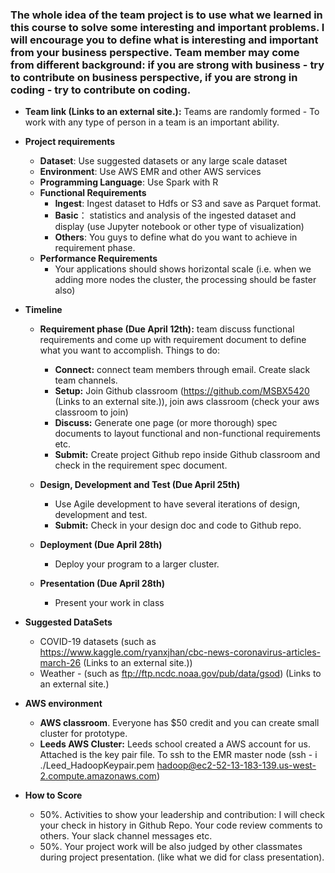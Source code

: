 ### The whole idea of the team project is to use what we learned in this course to solve some interesting and important problems. I will encourage you to define what is interesting and important from your business perspective. Team member may come from different background: if you are strong with business - try to contribute on business perspective, if you are strong in coding - try to contribute on coding.

- **Team link (Links to an external site.):** Teams are randomly formed - To work with any type of person in a team is an important ability.
- **Project requirements**
  - **Dataset**: Use suggested datasets or any large scale dataset
  - **Environment**: Use AWS EMR and other AWS services
  - **Programming Language**: Use Spark with R
  - **Functional Requirements**
    - **Ingest**: Ingest dataset to Hdfs or S3 and save as Parquet format.
    - **Basic**： statistics and analysis of the ingested dataset and display (use Jupyter notebook or other type of visualization)
    - **Others**: You guys to define what do you want to achieve in requirement phase.
  - **Performance Requirements**
    - Your applications should shows horizontal scale (i.e. when we adding more nodes the cluster, the processing should be faster also)

- **Timeline**
  - **Requirement phase (Due April 12th):** team discuss functional requirements and come up with requirement document to define what you want to accomplish. Things to do:
     - **Connect:** connect team members through email. Create slack team channels.
     - **Setup:** Join Github classroom (https://github.com/MSBX5420 (Links to an external site.)), join aws classroom (check your aws classroom to join) 
     - **Discuss:** Generate one page (or more thorough) spec documents to layout functional and non-functional requirements etc.
     - **Submit:** Create project Github repo inside Github classroom and check in the requirement spec document.

  - **Design, Development and Test (Due April 25th)**
     - Use Agile development to have several iterations of design, development and test.
     - **Submit:** Check in your design doc and code to Github repo.
  - **Deployment (Due April 28th)**
     - Deploy your program to a larger cluster.
  - **Presentation (Due April 28th)**
     - Present your work in class
- **Suggested DataSets**
  - COVID-19 datasets (such as https://www.kaggle.com/ryanxjhan/cbc-news-coronavirus-articles-march-26 (Links to an external site.))
  - Weather - (such as ftp://ftp.ncdc.noaa.gov/pub/data/gsod) (Links to an external site.)
- **AWS environment**
  - **AWS classroom**. Everyone has $50 credit and you can create small cluster for prototype.
  - **Leeds AWS Cluster:** Leeds school created a AWS account for us. Attached is the key pair file. To ssh to the EMR master node (ssh -                           i ./Leed_HadoopKeypair.pem hadoop@ec2-52-13-183-139.us-west-2.compute.amazonaws.com)
- **How to Score**
  - 50%. Activities to show your leadership and contribution: I will check your check in history in Github Repo. Your code review comments to others. Your slack channel messages etc.
  - 50%. Your project work will be also judged by other classmates during project presentation. (like what we did for class presentation). 
